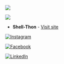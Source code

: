 ![](https://github-readme-activity-graph.cyclic.app/graph?username=Shell-thon&theme=dark)

![](https://github-readme-stats.vercel.app/api/top-langs/?username=Shell-thon&theme=dark)
* **Shell-Thon** - [Visit site](http://shell-thon.me)

[![Instagram](https://img.shields.io/badge/Instagram-E4405F?style=for-the-badge&logo=instagram&logoColor=white)](https://www.instagram.com/) 

[![Facebook](https://img.shields.io/badge/Facebook-1877F2?style=for-the-badge&logo=facebook&logoColor=white)](https://www.facebook.com/) 

[![LinkedIn](https://img.shields.io/badge/LinkedIn-0077B5?style=for-the-badge&logo=linkedin&logoColor=white)](https://www.linkedin.com/in/metromaniageek)
